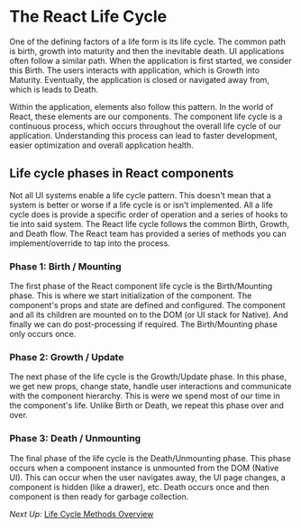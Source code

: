 # The React Life Cycle
 One of the defining factors of a life form is its life cycle. The common path is birth, growth into maturity and then the inevitable death. UI applications often follow a similar path. When the application is first started, we consider this Birth. The users interacts with application, which is Growth into Maturity. Eventually, the application is closed or navigated away from, which is leads to Death.
 
 Within the application, elements also follow this pattern. In the world of React, these elements are our components. The component life cycle is a continuous process, which occurs throughout the overall life cycle of our application. Understanding this process can lead to faster development, easier optimization and overall application health.
 
 ## Life cycle phases in React components
 Not all UI systems enable a life cycle pattern. This doesn't mean that a system is better or worse if a life cycle is or isn't implemented. All a life cycle does is provide a specific order of operation and a series of hooks to tie into said system. The React life cycle follows the common Birth, Growth, and Death flow. The React team has provided a series of methods you can implement/override to tap into the process.
 
 ### Phase 1: Birth / Mounting
 The first phase of the React component life cycle is the Birth/Mounting phase. This is where we start initialization of the component. The component's props and state are defined and configured. The component and all its children are mounted on to the DOM (or UI stack for Native). And finally we can do post-processing if required. The Birth/Mounting phase only occurs once.
 
 ### Phase 2: Growth / Update
 The next phase of the life cycle is the Growth/Update phase.  In this phase, we get new props, change state, handle user interactions and communicate with the component hierarchy. This is were we spend most of our time in the component's life. Unlike Birth or Death, we repeat this phase over and over.
 
 ### Phase 3: Death / Unmounting
 The final phase of the life cycle is the Death/Unmounting phase. This phase occurs when a component instance is unmounted from the DOM (Native UI). This can occur when the user navigates away, the UI page changes, a component is hidden (like a drawer), etc. Death occurs once and then component is then ready for garbage collection.

*Next Up:* [Life Cycle Methods Overview](lifecycle_methods_overview.md)
